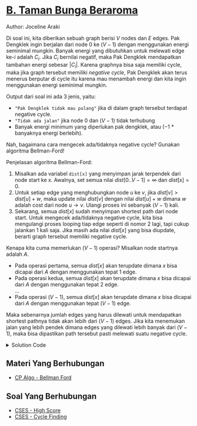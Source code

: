 # [B. Taman Bunga Beraroma](https://tlx.toki.id/courses/competitive/chapters/11/problems/B)

Author: Joceline Araki

Di soal ini, kita diberikan sebuah graph berisi $V$ nodes dan $E$ edges. Pak Dengklek ingin berjalan dari node $0$ ke $(V - 1)$ dengan menggunakan energi seminimal mungkin. Banyak energi yang dibutuhkan untuk melewati edge ke-$i$ adalah $C_i$. Jika $C_i$ bernilai negatif, maka Pak Dengklek mendapatkan tambahan energi sebesar $|C_i|$. Karena graphnya bisa saja memiliki cycle, maka jika graph tersebut memiliki _negative cycle_, Pak Dengklek akan terus menerus berputar di cycle itu karena mau menambah energi dan kita ingin menggunakan energi seminimal mungkin. 

Output dari soal ini ada $3$ jenis, yaitu:
- `"Pak Dengklek tidak mau pulang"` jika di dalam graph tersebut terdapat negative cycle.
- `"Tidak ada jalan"` jika node $0$ dan $(V - 1)$ tidak terhubung
- Banyak energi minimum yang diperlukan pak dengklek, atau ($-1$ * banyaknya energi berlebih).

Nah, bagaimana cara mengecek ada/tidaknya negative cycle? Gunakan algoritma Bellman-Ford!

Penjelasan algoritma Bellman-Ford:  
1. Misalkan ada variabel `dist[x]` yang menyimpan jarak terpendek dari node start ke x. Awalnya, set semua nilai $dist[0..V-1] = \infty$ dan $dist[s] = 0$.
2. Untuk setiap edge yang menghubungkan node $u$ ke $v$, jika $dist[v] > dist[u] + w$, maka update nilai $dist[v]$ dengan nilai $dist[u] + w$ dimana $w$ adalah cost dari node $u \rightarrow v$. Ulangi proses ini sebanyak $(V - 1)$ kali.
3. Sekarang, semua $dist[x]$ sudah menyimpan shortest path dari node start. Untuk mengecek ada/tidaknya negative cycle, kita bisa mengulangi proses looping tiap edge seperti di nomor $2$ lagi, tapi cukup jalankan $1$ kali saja. Jika masih ada nilai $dist[x]$ yang bisa diupdate, berarti graph tersebut memiliki negative cycle.

Kenapa kita cuma memerlukan $(V - 1)$ operasi? Misalkan node startnya adalah $A$.
- Pada operasi pertama, semua $dist[x]$ akan terupdate dimana $x$ bisa dicapai dari $A$ dengan menggunakan tepat $1$ edge.
- Pada operasi kedua, semua $dist[x]$ akan terupdate dimana $x$ bisa dicapai dari $A$ dengan menggunakan tepat $2$ edge.  
...
- Pada operasi $(V - 1)$, semua $dist[x]$ akan terupdate dimana $x$ bisa dicapai dari $A$ dengan menggunakan tepat $(V - 1)$ edge.  

Maka sebenarnya jumlah edges yang harus dilewati untuk mendapatkan shortest pathnya tidak akan lebih dari $(V - 1)$ edges. Jika kita menemukan jalan yang lebih pendek dimana edges yang dilewati lebih banyak dari $(V - 1)$, maka bisa dipastikan path tersebut pasti melewati suatu negative cycle.

<details>
  <summary>Solution Code</summary>

```c++
#include <bits/stdc++.h>

using namespace std;

struct Edge{
    int u, v, w;

    Edge(int _u, int _v, int _w){
        u = _u;
        v = _v;
        w = _w;
    }
};

void solve(){
    int v, e; cin >> v >> e;
    vector<Edge>a;
    vector<int>adj[v];
    vector<bool>vis(v, 0);

    for(int i = 0; i < e; i++){
        int u, v, w; cin >> u >> v >> w;
        a.push_back(Edge(u, v, w));
        adj[u].push_back(v);
    }

    queue<int>q; 
    q.push(0);
    vis[0] = true;

    while(!q.empty()){
        int now = q.front(); q.pop();

        for(auto &e: adj[now]){
            if(!vis[e]){
                vis[e] = true;
                q.push(e);
            }
        }
    }
    
    vector<int>dis(v, 1e9);
    dis[0] = 0;

    for(int i = 1; i <= v - 1; i++){
        for(auto &e: a){
            dis[e.v] = min(dis[e.v], dis[e.u] + e.w);
        }
    }

    for(auto &e: a){
        if((dis[e.v] > dis[e.u] + e.w) && vis[e.v]){
            cout << "Pak Dengklek tidak mau pulang" << endl;
            return;
        }
    }

    if(!vis[v - 1]){
        cout << "Tidak ada jalan" << endl;
        return;
    }

    cout << dis[v - 1] << endl;

    return;
}

int main(){
    int tc; cin >> tc;

    while(tc--){
        solve();
    }

    return 0;
}
```
</details>

## Materi Yang Berhubungan

- [CP Algo - Bellman Ford](https://cp-algorithms.com/graph/bellman_ford.html)

## Soal Yang Berhubungan
- [CSES - High Score](https://cses.fi/problemset/task/1673)
- [CSES - Cycle Finding](https://cses.fi/problemset/task/1197)


